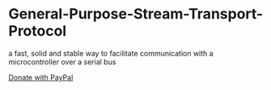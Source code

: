 # General-Purpose-Stream-Transport-Protocol
a fast, solid and stable way to facilitate communication with a microcontroller over a serial bus

[Donate with PayPal](https://www.paypal.com/cgi-bin/webscr?cmd=_s-xclick&hosted_button_id=NPRNZ9B8KSVC4)

